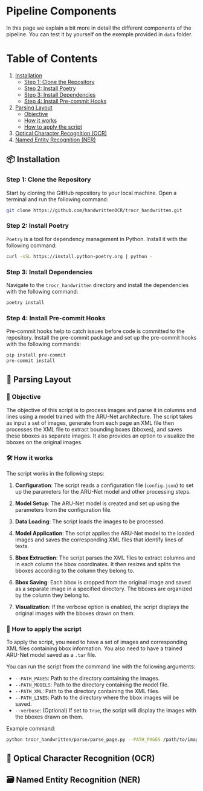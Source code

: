 # Pipeline Components

In this page we explain a bit more in detail the different components of the pipeline. You can test it by yourself on the exemple provided in `data` folder.

# Table of Contents

1. [Installation](#installation)
   - [Step 1: Clone the Repository](#step-1-clone-the-repository)
   - [Step 2: Install Poetry](#step-2-install-poetry)
   - [Step 3: Install Dependencies](#step-3-install-dependencies)
   - [Step 4: Install Pre-commit Hooks](#step-4-install-pre-commit-hooks)
2. [Parsing Layout](#parsing-layout)
   - [Objective](#objective)
   - [How it works](#how-it-works)
   - [How to apply the script](#how-to-apply-the-script)
3. [Optical Character Recognition (OCR)](#optical-character-recognition-ocr)
4. [Named Entity Recognition (NER)](#named-entity-recognition-ner)


## 📦 Installation

### Step 1: Clone the Repository

Start by cloning the GitHub repository to your local machine. Open a terminal and run the following command:

```bash
git clone https://github.com/handwrittenOCR/trocr_handwritten.git
```

### Step 2: Install Poetry
`Poetry` is a tool for dependency management in Python. Install it with the following command:

```bash
curl -sSL https://install.python-poetry.org | python -
```

### Step 3: Install Dependencies

Navigate to the `trocr_handwritten` directory and install the dependencies with the following command:

```bash
poetry install
```

### Step 4: Install Pre-commit Hooks

Pre-commit hooks help to catch issues before code is committed to the repository. Install the pre-commit package and set up the pre-commit hooks with the following commands:

```bash
pip install pre-commit
pre-commit install
```

## 🔬 Parsing Layout

### 🎯 Objective

The objective of this script is to process images and parse it in columns and lines using a model trained with the ARU-Net architecture. The script takes as input a set of images, generate from each page an XML file then processes the XML file to extract bounding boxes (bboxes), and saves these bboxes as separate images. It also provides an option to visualize the bboxes on the original images.

### 🛠️ How it works

The script works in the following steps:

1. **Configuration**: The script reads a configuration file (`config.json`) to set up the parameters for the ARU-Net model and other processing steps.

2. **Model Setup**: The ARU-Net model is created and set up using the parameters from the configuration file.

3. **Data Loading**: The script loads the images to be processed.

4. **Model Application**: The script applies the ARU-Net model to the loaded images and saves the corresponding XML files that identify lines of texts.

5. **Bbox Extraction**: The script parses the XML files to extract columns and in each column the bbox coordinates. It then resizes and splits the bboxes according to the column they belong to.

6. **Bbox Saving**: Each bbox is cropped from the original image and saved as a separate image in a specified directory. The bboxes are organized by the column they belong to.

7. **Visualization**: If the verbose option is enabled, the script displays the original images with the bboxes drawn on them.

### 📜 How to apply the script

To apply the script, you need to have a set of images and corresponding XML files containing bbox information. You also need to have a trained ARU-Net model saved as a `.tar` file.

You can run the script from the command line with the following arguments:

- `--PATH_PAGES`: Path to the directory containing the images.
- `--PATH_MODELS`: Path to the directory containing the model file.
- `--PATH_XML`: Path to the directory containing the XML files.
- `--PATH_LINES`: Path to the directory where the bbox images will be saved.
- `--verbose`: (Optional) If set to `True`, the script will display the images with the bboxes drawn on them.

Example command:

```bash
python trocr_handwritten/parse/parse_page.py --PATH_PAGES /path/to/images --PATH_MODELS /path/to/model --PATH_XML /path/to/xml --PATH_LINES /path/to/save/bbox/images --verbose True
```

## 🔎 Optical Character Recognition (OCR)


## 🗃️ Named Entity Recognition (NER)
